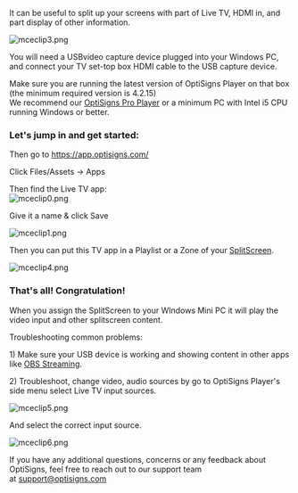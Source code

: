 <p>It can be useful to split up your screens with part of Live TV, HDMI in, and part display of other information.</p>
<p><img src="https://support.optisigns.com/hc/article_attachments/360100856774" alt="mceclip3.png"></p>
<p class="rich-content-viewer_headerTwo__3f-vr rich-content-viewer_elementSpacing__208Ie blog-post-title-font _3aQMT _2J4pr css-x4x4qs rich-content-viewer_left__2p1aK _158eo _3_7DB">You will need a USBvideo capture device plugged into your Windows PC, and connect your TV set-top box HDMI cable to the USB capture device.</p>
<p>Make sure you are running the latest version of OptiSigns Player on that box (the minimum required version is 4.2.15)<br>We recommend our <a href="https://shop.optisigns.com/products/optisigns-digital-signage-player" target="_blank" rel="noopener noreferrer">OptiSigns Pro Player</a> or a minimum PC with Intel i5 CPU running Windows or better.</p>
<h3 id="h_01HPZVC5FEBGP6GYGAHB4NN3VJ" class="rich-content-viewer_headerTwo__3f-vr rich-content-viewer_elementSpacing__208Ie blog-post-title-font _3aQMT _2J4pr css-x4x4qs rich-content-viewer_left__2p1aK _158eo _3_7DB"><strong>Let's jump in and get started:</strong></h3>
<p>Then go to <a href="https://app.optisigns.com/">https://app.optisigns.com/</a></p>
<p>Click Files/Assets -&gt; Apps</p>
<p>Then find the Live TV app:<br><img src="https://support.optisigns.com/hc/article_attachments/1500001961182" alt="mceclip0.png"></p>
<p>Give it a name &amp; click Save</p>
<p><img src="https://support.optisigns.com/hc/article_attachments/1500001961202" alt="mceclip1.png"></p>
<p>Then you can put this TV app in a Playlist or a Zone of your <a href="https://support.optisigns.com/hc/en-us/articles/360026559573" target="_self">SplitScreen</a>.</p>
<p><img src="https://support.optisigns.com/hc/article_attachments/1500001962422" alt="mceclip4.png"></p>
<h3 id="h_01HPZVC5FE2WZKWCPRSNTZZ0MR" class="rich-content-viewer_text__XzvDs rich-content-viewer_elementSpacing__208Ie _3_7DB blog-post-text-font blog-post-text-color rich-content-viewer_left__2p1aK _158eo _3_7DB"><strong>That's all! Congratulation!</strong></h3>
<p>When you assign the SplitScreen to your WIndows Mini PC it will play the video input and other splitscreen content.</p>
<p>Troubleshooting common problems:</p>
<p>1) Make sure your USB device is working and showing content in other apps like <a href="https://obsproject.com" target="_self">OBS Streaming</a>.</p>
<p>2) Troubleshoot, change video, audio sources by go to OptiSigns Player's side menu select Live TV input sources.</p>
<p><img src="https://support.optisigns.com/hc/article_attachments/360103020713" alt="mceclip5.png"></p>
<p>And select the correct input source.</p>
<p><img src="https://support.optisigns.com/hc/article_attachments/1500001962902" alt="mceclip6.png"></p>
<p>If you have any additional questions, concerns or any feedback about OptiSigns, feel free to reach out to our support team at <a href="mailto:support@optisigns.com" target="_self">support@optisigns.com</a> </p>
<p> </p>